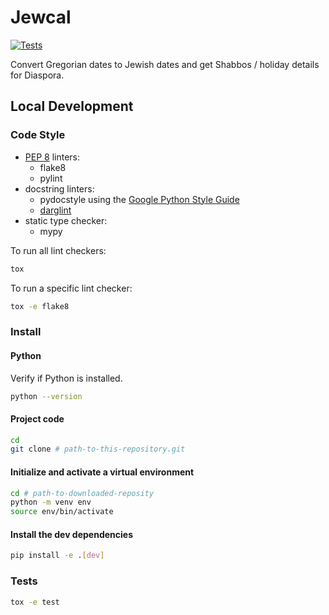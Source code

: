 # Jewcal
[![Tests](https://github.com/essel-dev/jewcal/actions/workflows/python-app.yml/badge.svg)](https://github.com/essel-dev/jewcal/actions/workflows/python-app.yml)

Convert Gregorian dates to Jewish dates and get Shabbos / holiday details for Diaspora.

## Local Development
### Code Style
* [PEP 8](https://pep8.org/) linters:
    * flake8
    * pylint
* docstring linters:
    * pydocstyle
    using the [Google Python Style Guide](https://google.github.io/styleguide/pyguide.html#38-comments-and-docstrings)
    * [darglint](https://github.com/terrencepreilly/darglint)
* static type checker:
    * mypy

To run all lint checkers:
```sh
tox
```

To run a specific lint checker:
```sh
tox -e flake8
```

### Install
#### Python
Verify if Python is installed.
```sh
python --version
```

#### Project code
```sh
cd
git clone # path-to-this-repository.git
```

#### Initialize and activate a virtual environment
```sh
cd # path-to-downloaded-reposity
python -m venv env
source env/bin/activate
```

#### Install the dev dependencies
```sh
pip install -e .[dev]
```

### Tests
```sh
tox -e test
```
